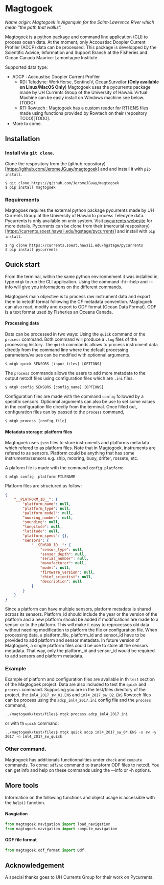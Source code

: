 # Magtogoek 
*Name origin: Magtogoek is Algonquin for the Saint-Lawrence River which mean "the path that walks".*

Magtogoek is a python package and command line application (CLI) to process ocean data. 
At the moment, only Accoustisc Doopler Current Profiler (ADCP) data can be processed. 
This package is developped by the Scientific Advice, Information and Support Branch at the Fisheries and Ocean Canada Maurice-Lamontagne Institute.

Supported data type:

* ADCP : Accoustisc Doopler Current Profiler 
  - RDI Teledyne: WorkHorse, SentinelV, OceanSurveilor **(Only available on Linux/MacOS Only)**
    Magtogoek uses the pycurrents package made by UH Currents Group of the University of Hawaii.
    Virtual Machine can be easly install on Windows machine see below.(TODO)
  - RTI Rowtech : 
    Magtogoek has a custom reader for RTI ENS files made using functions provided by Rowtech on
    their (repository TODO)[TODO].
* More to come.

## Installation
### Install via `git clone`.
Clone the respository from the (github repository)[https://github.com/JeromeJGuay/magtogoek] and and install it with `pip install`. 
```shell
$ git clone https://github.com/JeromeJGuay/magtogoek
$ pip install magtogoek
```
### Requirements
Magtogoek requires the external python package pycurrents made by UH Currents Group at the University of Hawaii to process Teledyne data. Pycurrents is only available on unix system. Visit [pycurrents webesite](https://currents.soest.hawaii.edu/ocn_data_analysis/installation.html) for more details.
Pycurrents can be clone from their (mercurial respository)[https://currents.soest.hawaii.edu/hgstage/pycurrents] and install with `pip install`.
```shell
$ hg clone https://currents.soest.hawaii.edu/hgstage/pycurrents
$ pip install pycurrents
```
## Quick start
From the terminal, within the same python environnement it was installed in, type `mtgk` to run the CLI application. 
Using the command -h/--help and --info will give you informations on the different commands.

Magtogoek main objective is to process raw instrument data and export them to netcdf format following the CF metadata convention. 
Magtogoek can also read, modify and export to ODF format (Ocean Data Format).
ODF is a text format used by Fisheries an Oceans Canada.

#### Processing data
Data can be processed in two ways: Using the `quick` command or the `process` command. 
Both command will produce a `.log` files of the processing history.
The `quick` commands allows to process instrument data directly from the command line where the default processing parameters/values can be modified with optionnal arguments.
```Shell
$ mtgk quick SENSORS [input_files] [OPTIONS]
```
The `process` commands allows the users to add more metadata to the output netcdf files using configuration files which are `.ini` files.
```Shell
$ mtgk config SENSORS [config_name] [OPTIONS]
```
Configuration files are made with the command `config` followed by a specific sensors. 
Optionnal arguments can also be use to set some values in the configuration file directly from the terminal.
Once filled out, configuration files can by passed to the `process` command,
```Shell
$ mtgk process [config_file]

```

#### Metadata storage: platform files
Magtogoek uses `json` files to store instruments and platforms metadata which refered to as platform files.
Note that in Magtogoek, instruments are refered to as sensors. 
Platform could be anything that has some instruments/sensors e.g. ship, mooring, buoy, drifter, rossete, etc.

A plaform file is made with the command `config platform`:
```Shell
$ mtgk config  platform FILENAME 
```
Platform files are structured as follow:

```json
{
    "__PLATFORM_ID__": {
        "platform_name": null,
        "platform_type": null,
        "paltform_model": null,
        "mooring_number": null,
        "sounding": null,
        "longitude": null,
        "latitude": null,
        "platform_specs": {},
        "sensors": {
            "__SENSOR_ID__": {
                "sensor_type": null,
                "sensor_depth": null,
                "serial_number": null,
                "manufacturer": null,
                "model": null,
                "firmware_version": null,
                "chief_scientist": null,
                "description": null
            }
        }
    }
}
```

Since a platform can have multiple sensors, platform metadata is shared across its sensors.
Platform\_id should include the year or the version of the platform and a new platform should be added if modifications are made to a sensor or to the platform.
This will make it easy to reprocesses old data without needing modification to platform the file or configuration file. 
When processing data, a platform\_file, platform\_id and sensor\_id have to be provided to add platform and sensor metadata.
In future version of Magtogoek, a single platform files could be use to store all the sensors metadata. 
That way, only the platform\_id and sensor\_id would be required to add sensors and platform metadata. 

### Example
Example of platform and configuration files are available in th `test` section of the Magtogoek project. 
Data are also included to test the `quick` and `process` command.
Supposing you are in the test/files directory of the project, the `iml4_2017_sw_01.ENS` and `iml4_2017_sw_02.ENS` Rowtech files can be process using the `adcp_iml4_2017.ini` config file and the `process` command,
```shell
../magtogeok/test/files$ mtgk process adcp_iml4_2017.ini
```
or with th `quick` command:
```shell
../magtogeok/test/files$ mtgk quick adcp iml4_2017_sw_0*.ENS -s sw -y 2017 -n iml4_2017_sw_quick
```


### Other command.

Magtogoek has additionals functionnalities under `check` and `compute` commands.
To come: `odf2nc` command to transform ODF files to netcdf.
You can get info and help on these commands using the --info or -h options.

## More tools
Information on the following functions and object usage is accessible with the `help()` function.
#### Navgiation 
```python
from magtogoek.navigation import load_navigation
from magtogoek.navigation import compute_navigation
```
#### ODF file format
```python
from magtogoek.odf_format import Odf
```
## Acknowledgement
A special thanks goes to UH Currents Group for their work on Pycurrents.

